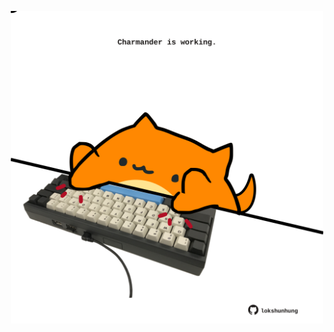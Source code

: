 <!-- built at 01/08/2022, 16:01:12 UTC -->
<p align="center">
  <img width="500" height="500" src="./ReadmeImage.svg">
</p>
